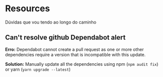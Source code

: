 # Resources

Dúvidas que vou tendo ao longo do caminho

## Can't resolve github Dependabot alert
**Erro:** Dependabot cannot create a pull request as one or more other dependencies require a version that is incompatible with this update.

**Solution:** Manually update all the dependencies using npm (`npm audit fix`) or yarn (`yarn upgrade --latest`)
